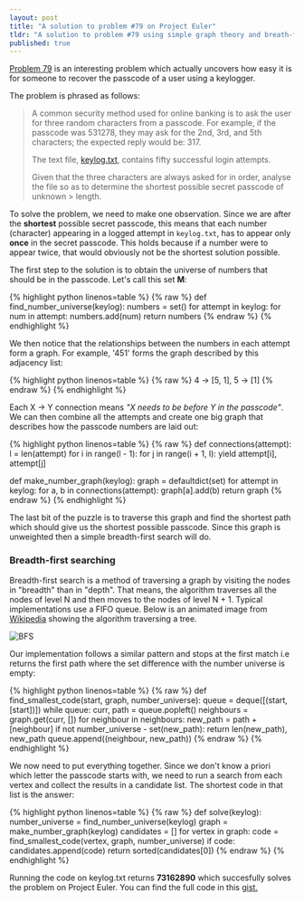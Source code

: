 ```yaml
---
layout: post
title: "A solution to problem #79 on Project Euler"
tldr: "A solution to problem #79 using simple graph theory and breath-first searching."
published: true
---
```


[Problem 79](http://projecteuler.net/problem=79) is an interesting problem which actually uncovers how easy it is for someone to recover the passcode of a user using a keylogger.

The problem is phrased as follows:

> A common security method used for online banking is to ask the user for three
> random characters from a passcode. For example, if the passcode was 531278,
> they may ask for the 2nd, 3rd, and 5th characters; the expected reply would be: 317.
>
> The text file, [keylog.txt](http://projecteuler.net/project/keylog.txt), contains fifty successful login attempts.
>
> Given that the three characters are always asked for in order, analyse the
> file so as to determine the shortest possible secret passcode of unknown     > length.

To solve the problem, we need to make one observation. Since we are after the **shortest** possible secret passcode, this means that each number (character) appearing in a logged attempt in `keylog.txt`, has to appear only **once** in the secret passcode. This holds because if a number were to appear twice, that would obviously not be the shortest solution possible.

The first step to the solution is to obtain the universe of numbers that should be in the passcode. Let's call this set **M**:

{% highlight python linenos=table %}
{% raw %}
def find_number_universe(keylog):
    numbers = set()
    for attempt in keylog:
        for num in attempt:
            numbers.add(num)
    return numbers
{% endraw %}
{% endhighlight %}

We then notice that the relationships between the numbers in each attempt form a graph. For example, '451' forms the graph described by this adjacency list:

{% highlight python linenos=table %}
{% raw %}
4 -> [5, 1],
5 -> [1]
{% endraw %}
{% endhighlight %}

Each X -> Y connection means *"X needs to be before Y in the passcode"*. We can then combine all the attempts and create one big graph that describes how the passcode numbers are laid out:

{% highlight python linenos=table %}
{% raw %}
def connections(attempt):
    l = len(attempt)
    for i in range(l - 1):
        for j in range(i + 1, l):
            yield attempt[i], attempt[j]


def make_number_graph(keylog):
    graph = defaultdict(set)
    for attempt in keylog:
        for a, b in connections(attempt):
            graph[a].add(b)
    return graph
{% endraw %}
{% endhighlight %}

The last bit of the puzzle is to traverse this graph and find the shortest path which should give us the shortest possible passcode. Since this graph is unweighted then a simple breadth-first search will do.

### Breadth-first searching

Breadth-first search is a method of traversing a graph by visiting the nodes in "breadth" than in "depth". That means, the algorithm traverses all the nodes of level N and then moves to the nodes of level N + 1. Typical implementations use a FIFO queue. Below is an animated image from [Wikipedia](http://en.wikipedia.org/wiki/Breadth-first_search) showing the algorithm traversing a tree.

![BFS](http://upload.wikimedia.org/wikipedia/commons/4/46/Animated_BFS.gif)

Our implementation follows a similar pattern and stops at the first match i.e returns the first path where the set difference with the number universe is empty:

{% highlight python linenos=table %}
{% raw %}
def find_smallest_code(start, graph, number_universe):
    queue = deque([(start, [start])])
    while queue:
        curr, path = queue.popleft()
        neighbours = graph.get(curr, [])
        for neighbour in neighbours:
            new_path = path + [neighbour]
            if not number_universe - set(new_path):
                return len(new_path), new_path
            queue.append((neighbour, new_path))
{% endraw %}
{% endhighlight %}

We now need to put everything together. Since we don't know a priori which letter the passcode starts with, we need to run a search from each vertex and collect the results in a candidate list. The shortest code in that list is the answer:

{% highlight python linenos=table %}
{% raw %}
def solve(keylog):
    number_universe = find_number_universe(keylog)
    graph = make_number_graph(keylog)
    candidates = []
    for vertex in graph:
        code = find_smallest_code(vertex, graph, number_universe)
        if code: candidates.append(code)
    return sorted(candidates[0])
{% endraw %}
{% endhighlight %}

Running the code on keylog.txt returns **73162890** which succesfully solves the problem on Project Euler. You can find the full code in this <a href="https://gist.github.com/alexmic/6846774">gist.</a>